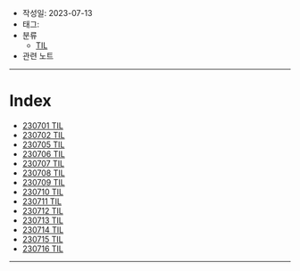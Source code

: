 - 작성일: 2023-07-13
- 태그: 
- 분류
    - [TIL](../TIL.md)
- 관련 노트

---

# Index

- [230701 TIL](23.07/230701%20TIL.md)
- [230702 TIL](23.07/230702%20TIL.md)
- [230705 TIL](23.07/230705%20TIL.md)
- [230706 TIL](23.07/230706%20TIL.md)
- [230707 TIL](23.07/230707%20TIL.md)
- [230708 TIL](23.07/230708%20TIL.md)
- [230709 TIL](23.07/230709%20TIL.md)
- [230710 TIL](23.07/230710%20TIL.md)
- [230711 TIL](23.07/230711%20TIL.md)
- [230712 TIL](23.07/230712%20TIL.md)
- [230713 TIL](230713%20TIL.md)
- [230714 TIL](230714%20TIL.md)
- [230715 TIL](230715%20TIL.md)
- [230716 TIL](230716%20TIL.md)


---
